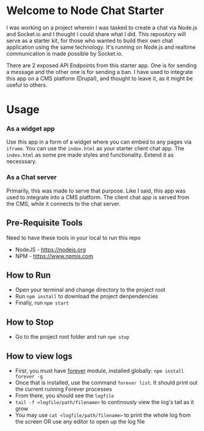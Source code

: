 # Welcome to Node Chat Starter

I was working on a project wherein I was tasked to create a chat via Node.js and Socket.io and I thought I could share what I did.
This repository will serve as a starter kit, for those who wanted to build their own chat application using the same technology.
It's running on Node.js and realtime communication is made possible by Socket.io.

There are 2 exposed API Endpoints from this starter app. One is for sending a message and the other one is for sending a ban.
I have used to integrate this app on a CMS platform (Drupal), and thought to leave it, as it might be useful to others.

# Usage

### As a widget app

Use this app in a form of a widget where you can embed to any pages via `iframe`. You can use the `index.html` as your starter client chat app.
The `index.html` as some pre made styles and functionality. Extend it as necesssary.

### As a Chat server

Primarily, this was made to serve that purpose. Like I said, this app was used to integrate into a CMS platform. The client chat app is served
from the CMS, while it connects to the chat server.


## Pre-Requisite Tools
Need to have these tools in your local to run this repo

- NodeJS - https://nodejs.org
- NPM - https://www.npmjs.com

## How to Run
- Open your terminal and change directory to the project root
- Run `npm install` to download the project denpendencies
- Finally, run `npm start`

## How to Stop
- Go to the project root folder and run `npm stop`

## How to view logs
- First, you must have [forever](https://www.npmjs.com/package/forever) module, installed globally: `npm install forever -g`
- Once that is installed, use the command `forever list`. It should print out the current running Forever processes
- From there, you should see the `logfile`
- `tail -f <logfile/path/filename>` to continously view the log's tail as it grow
- You may use `cat <logfile/path/filename>` to print the whole log from the screen OR use any editor to open up the log file

